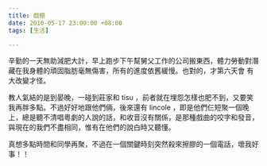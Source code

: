 ```yaml
---
title: 戲棚
date: 2010-05-17 23:00:00 +08:00
tags: [生活]

---
```


 辛勤的一天無助減肥大計，早上跑步下午幫舅父工作的公司搬東西，體力勞動對潛藏在我身體的頑固脂肪毫無傷害，所有的進度依舊緩慢。也對的，才第六天會 有大改變才怪。  
  
教人氣結的是到晏晚，一碰到莊家和 tisu ，前者就在埋怨怎樣也肥不到，又要笑我再胖多點。不過好好地跟他們倆，後來還有 lincole ，即是他們仨短聚一個晚上，總是聽不清唱粵劇的人說的話，和收音沒有關係，是那種戲曲的咬字和發音，與現在的我們不盡相同，惟有在他們的說白時又聽懂。  
  
真想多點時間和同學再聚，不過在一個關鍵時刻突然殺來擦膠的一個電話，壞我好事！！
